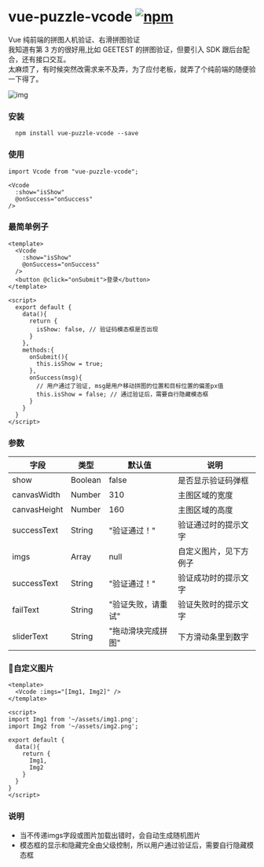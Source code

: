 # vue-puzzle-vcode [![npm](https://img.shields.io/npm/v/vue-puzzle-vcode.svg)](https://www.npmjs.com/package/vue-puzzle-vcode) 

Vue 纯前端的拼图人机验证、右滑拼图验证<br/>
我知道有第 3 方的很好用,比如 GEETEST 的拼图验证，但要引入 SDK 跟后台配合，还有接口交互。<br/>
太麻烦了，有时候突然改需求来不及弄，为了应付老板，就弄了个纯前端的随便验一下得了。

![img](https://github.com/javaLuo/vue-puzzle-vcode/blob/master/public/demo.gif)

### 安装

```
  npm install vue-puzzle-vcode --save
```

### 使用

```
import Vcode from "vue-puzzle-vcode";

<Vcode
  :show="isShow"
  @onSuccess="onSuccess"
/>
```

### 最简单例子

```
<template>
  <Vcode
    :show="isShow"
    @onSuccess="onSuccess"
  />
  <button @click="onSubmit">登录</button>
</template>

<script>
  export default {
    data(){
      return {
        isShow: false, // 验证码模态框是否出现
      }
    },
    methods:{
      onSubmit(){
        this.isShow = true;
      },
      onSuccess(msg){
        // 用户通过了验证, msg是用户移动拼图的位置和目标位置的偏差px值
        this.isShow = false; // 通过验证后，需要自行隐藏模态框
      }
    }
  }
</script>
```

### 参数

| 字段         | 类型    | 默认值             | 说明                   |
| ------------ | ------- | ------------------ | ---------------------- |
| show         | Boolean | false              | 是否显示验证码弹框     |
| canvasWidth  | Number  | 310                | 主图区域的宽度         |
| canvasHeight | Number  | 160                | 主图区域的高度         |
| successText  | String  | \"验证通过！\"     | 验证通过时的提示文字   |
| imgs         | Array   | null               | 自定义图片，见下方例子 |
| successText  | String  | "验证通过！"       | 验证成功时的提示文字   |
| failText     | String  | "验证失败，请重试" | 验证失败时的提示文字   |
| sliderText   | String  | "拖动滑块完成拼图" | 下方滑动条里到数字     |

### 自定义图片

```
<template>
  <Vcode :imgs="[Img1, Img2]" />
</template>

<script>
import Img1 from '~/assets/img1.png';
import Img2 from '~/assets/img2.png';

export default {
  data(){
    return {
      Img1,
      Img2
    }
  }
}
</script>
```
### 说明

* 当不传递imgs字段或图片加载出错时，会自动生成随机图片
* 模态框的显示和隐藏完全由父级控制，所以用户通过验证后，需要自行隐藏模态框
